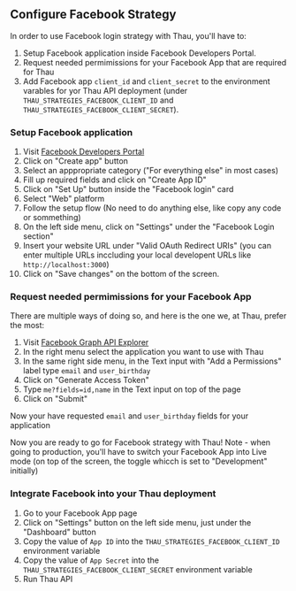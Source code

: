 ## Configure Facebook Strategy

In order to use Facebook login strategy with Thau, you'll have to:

1. Setup Facebook application inside Facebook Developers Portal.
2. Request needed permimissions for your Facebook App that are required for Thau 
3. Add Facebook app `client_id` and `client_secret` to the environment varables for yor Thau API deployment (under `THAU_STRATEGIES_FACEBOOK_CLIENT_ID` and `THAU_STRATEGIES_FACEBOOK_CLIENT_SECRET`).

### Setup Facebook application

1. Visit [Facebook Developers Portal](https://developers.facebook.com/apps/)
2. Click on "Create app" button
3. Select an apppropriate category ("For everything else" in most cases)
4. Fill up required fields and click on "Create App ID"
5. Click on "Set Up" button inside the "Facebook login" card
6. Select "Web" platform
7. Follow the setup flow (No need to do anything else, like copy any code or sommething)
8. On the left side menu, click on "Settings" under the "Facebook Login section"
9. Insert your website URL under "Valid OAuth Redirect URIs" (you can enter multiple URLs inccluding your local developent URLs like `http://localhost:3000`)
10. Click on "Save changes" on the bottom of the screen.

### Request needed permimissions for your Facebook App

There are multiple ways of doing so, and here is the one we, at Thau, prefer the most:

1. Visit [Facebook Graph API Explorer](https://developers.facebook.com/tools/explorer/)
2. In the right menu select the application you want to use with Thau
3. In the same right side menu, in the Text input with "Add a Permissions" label type `email` and `user_birthday`
4. Click on "Generate Access Token"
5. Type `me?fields=id,name` in the Text input on top of the page
6. Click on "Submit"

Now your have requested `email` and `user_birthday` fields for your application

Now you are ready to go for Facebook strategy with Thau! Note - when going to production, you'll have to switch your Facebook App into Live mode (on top of the screen, the toggle whicch is set to "Development" initially)

### Integrate Facebook into your Thau deployment

1. Go to your Facebook App page
2. Click on "Settings" button on the left side menu, just under the "Dashboard" button
3. Copy the value of `App ID` into the `THAU_STRATEGIES_FACEBOOK_CLIENT_ID` environment variable
4. Copy the value of `App Secret` into the `THAU_STRATEGIES_FACEBOOK_CLIENT_SECRET` environment variable
5. Run Thau API